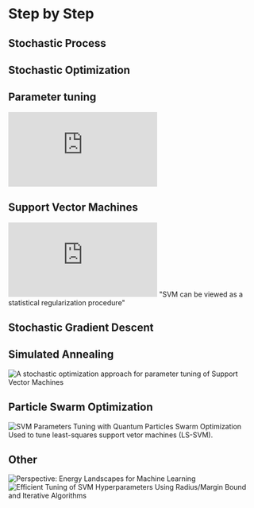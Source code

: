 # Step by Step

## Stochastic Process




## Stochastic Optimization


## Parameter tuning

![Sklearn thoughts on tuning](http://scikit-learn.org/stable/modules/grid_search.html)

## Support Vector Machines

![Statistical Performance of Support Vector Machines](https://arxiv.org/pdf/0804.0551.pdf) "SVM can be viewed as a statistical regularization procedure"

## Stochastic Gradient Descent 



## Simulated Annealing

![A stochastic optimization approach for parameter tuning of Support Vector Machines](http://ieeexplore.ieee.org/document/1333843/)

## Particle Swarm Optimization

![SVM Parameters Tuning with Quantum Particles Swarm Optimization](http://ieeexplore.ieee.org/document/4670970/) Used to tune least-squares support vetor machines (LS-SVM). 

## Other

![Perspective: Energy Landscapes for Machine Learning](https://arxiv.org/abs/1703.07915)
![Efficient Tuning of SVM Hyperparameters Using Radius/Margin Bound and Iterative Algorithms](http://ieeexplore.ieee.org/document/1031955/)
